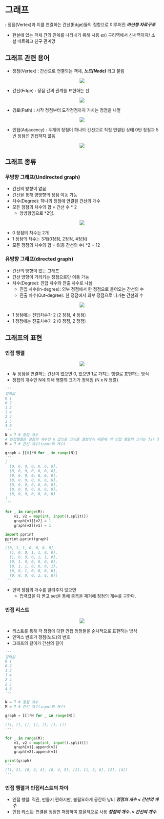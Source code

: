 # 그래프
: 정점(Vertex)과 이를 연결하는 간선(Edge)들의 집합으로 이루어진 ***비선형 자료구조***
  - 현실에 있는 객체 간의 관계를 나타내기 위해 사용
  ex) 구리역에서 신사역까지/ 소셜 네트워크 친구 관계망

## 그래프 관련 용어
- 정점(Vertex) : 간선으로 연결되는 객체, ***노드(Node)*** 라고 불림

<p align="center">
<img src = 'https://user-images.githubusercontent.com/39366835/216238532-e948f2cf-3ac6-453b-b756-af396d034045.PNG'>
</p>

- 간선(Edge) : 정점 간의 관계를 표현하는 선

<p align="center">
<img src = 'https://user-images.githubusercontent.com/39366835/216238716-55833bea-0211-4ac1-87ab-94a92b46eb80.PNG'>
</p>

- 경로(Path) : 시작 정점부터 도착정점까지 거치는 정점을 나열

<p align="center">
<img src = 'https://user-images.githubusercontent.com/39366835/216238722-28a4ac3b-2c61-49db-bb66-2ef552883395.PNG'>
</p>

- 인접(Adjacency) : 두개의 정점이 하나의 간선으로 직접 연결된 상태
  0번 정점과 5번 정점은 인접하지 않음
  
<p align="center">
<img src = 'https://user-images.githubusercontent.com/39366835/216238737-2741ad4b-5227-41ae-88d2-acede2c27b18.PNG'>
</p>


## 그래프 종류
### 무방향 그래프(Undirected graph)
- 간선의 방향이 없음
- 간선을 통해 양방향의 정점 이동 가능
- 차수(Degree): 하나의 정점에 연결된 간선의 개수
- 모든 정점의 차수의 합 = 간선 수 * 2
  - 양방향임으로 *2임.


<p align="center">
<img src = 'https://user-images.githubusercontent.com/39366835/216238727-42058e9e-285d-43bc-8012-6067d4455f28.PNG'>
</p>


- 0 정점의 차수는 2개
- 1 정점의 차수는 3개(0정점, 2정점, 4정점)
- 모든 정점의 차수의 합 = 6(총 간선의 수) *2 = 12

### 유방향 그래프(directed graph)
- 간선의 방향이 있는 그래프
- 간선 방향이 가리키는 정점으로만 이동 가능
- 차수(Degree): 진입 차수와 진출 차수로 나뉨
  - 진입 차수(In-degree): 외부 정점에서 한 정점으로 들어오는 간선의 수
  - 진출 차수(Out-degree): 한 정점에서 외부 정점으로 나가는 간선의 수


<p align="center">
<img src = 'https://user-images.githubusercontent.com/39366835/216238946-1466aca7-f8dc-4611-85c2-64fb90ac14f5.PNG'>
</p>

  - 1 정점에는 진입차수가  2 (2 정점, 4 정점)
  - 1 정점에는 진출차수가  2 (0 정점, 2 정점)

## 그래프의 표현
### 인접 행렬

<p align="center">
<img src = 'https://user-images.githubusercontent.com/39366835/216238762-b822a31a-c423-4867-84d3-37f2746eb643.PNG'>
</p>

- 두 정점을 연결하는 간선이 없으면 0, 있으면 1로 가지는 행렬로 표현하는 방식
- 정접의 개수인 N에 의해 행렬의 크기가 정해짐 (N x N 행렬)

```py
'''
입력값
0 1
0 2
1 3
1 4
2 4
2 5
4 6
'''
N = 7 # 정점 개수
# 인접행렬은 정점의 개수인 n 값으로 크기를 결정하기 때문에 이 인접 행렬의 크기는 7x7 행렬이다.
M = 7 # 간선 개수(input의 개수)

graph = [[0]*N for _ in range(N)]
'''
[
  [0, 0, 0, 0, 0, 0, 0],
  [0, 0, 0, 0, 0, 0, 0],
  [0, 0, 0, 0, 0, 0, 0],
  [0, 0, 0, 0, 0, 0, 0],
  [0, 0, 0, 0, 0, 0, 0],
  [0, 0, 0, 0, 0, 0, 0],
  [0, 0, 0, 0, 0, 0, 0]
]
'''

for _ in range(M):
    v1, v2 = map(int, input().split())
    graph[v1][v2] = 1
    graph[v2][v1] = 1

import pprint
pprint.pprint(graph)
'''
[[0, 1, 1, 0, 0, 0, 0],
  [1, 0, 0, 1, 1, 0, 0],
  [1, 0, 0, 0, 1, 1, 0],
  [0, 1, 0, 0, 0, 0, 0],
  [0, 1, 1, 0, 0, 0, 1],
  [0, 0, 1, 0, 0, 0, 0],
  [0, 0, 0, 0, 1, 0, 0]]
'''
```

- 만약 정점의 개수를 알려주지 않으면
  - 입력값을 다 받고 set을 통해 중복을 제거해 정점의 개수를 구한다.

### 인접 리스트

<p align="center">
<img src = 'https://user-images.githubusercontent.com/39366835/216238757-1c9bb787-a00f-47d2-b504-17396612b6d7.PNG'>
</p>

- 리스트를 통해 각 정점에 대한 인접 정점들을 순차적으로 표현하는 방식
- 인덱스 번호가 정점(노드)의 번호
- 그래프의 길이가 간선의 길이


```py
'''
입력값
0 1
0 2
1 3
1 4
2 4
2 5
4 6
'''

N = 7 # 정점 개수
M = 7 # 간선 개수(input의 개수)

graph = [[]*N for _ in range(N)]
'''
[[], [], [], [], [], [], []]
'''

for _ in range(M):
    v1, v2 = map(int, input().split())
    graph[v1].append(v2)
    graph[v2].append(v1)

print(graph)
'''
[[1, 2], [0, 3, 4], [0, 4, 5], [1], [1, 2, 6], [2], [4]]
'''
```
### 인접 행렬과 인접리스트의 차이
- 인접 행렬: 직관, 만들기 편하지만, 불필요하게 공간이 낭비 ***정점의 개수 < 간선의 개수***
- 인접 리스트: 연결된 정점만 저장하여 효율적으로 사용  ***정점의 개수 .> 간선의 개수***